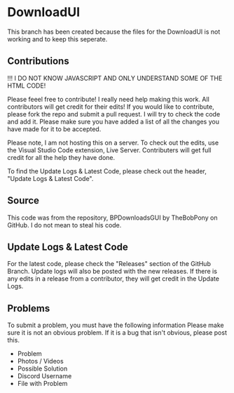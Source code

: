 # DownloadUI
This branch has been created because the files for the DownloadUI is not working and to keep this seperate.
## Contributions
!!! I DO NOT KNOW JAVASCRIPT AND ONLY UNDERSTAND SOME OF THE HTML CODE!




Please feeel free to contribute! I really need help making this work. All contributors will get credit for their edits! If you would like to contribute, please fork the repo and submit a pull request. I will try to check the code and add it. Please make sure you have added a list of all the changes you have made for it to be accepted.




Please note, I am not hosting this on a server. To check out the edits, use the Visual Studio Code extension, Live Server. Contributers will get full credit for all the help they have done.




To find the Update Logs & Latest Code, please check out the header, "Update Logs & Latest Code".
## Source
This code was from the repository, BPDownloadsGUI by TheBobPony on GitHub. I do not mean to steal his code.
## Update Logs & Latest Code
For the latest code, please check the "Releases" section of the GitHub Branch. Update logs will also be posted with the new releases. If there is any edits in a release from a contributor, they will get credit in the Update Logs.
## Problems
To submit a problem, you must have the following information Please make sure it is not an obvious problem. If it is a bug that isn't obvious, please post this.




- Problem
- Photos / Videos
- Possible Solution
- Discord Username
- File with Problem
